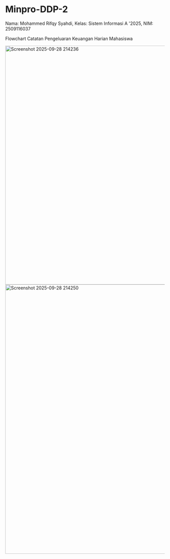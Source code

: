 # Minpro-DDP-2
Nama: Mohammed Rifqy Syahdi, Kelas: Sistem Informasi A '2025, NIM: 2509116037

Flowchart Catatan Pengeluaran Keuangan Harian Mahasiswa


<img width="574" height="754" alt="Screenshot 2025-09-28 214236" src="https://github.com/user-attachments/assets/4805c1e9-fd83-4b0b-be51-6db4244a5924" />
<img width="980" height="850" alt="Screenshot 2025-09-28 214250" src="https://github.com/user-attachments/assets/0a81171e-dedd-4df5-9dbc-1cfd6fe8f324" />


